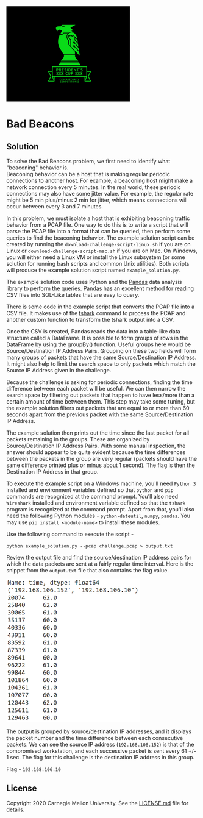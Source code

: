 <img src="../../../logo.png" height="250px">

# Bad Beacons

## Solution


To solve the Bad Beacons problem, we first need to identify what "beaconing" behavior is.  
Beaconing behavior can be a host that is making regular periodic connections to another host. For example, a beaconing host might make a network connection every 5 minutes. In the real world, these periodic connections may also have some jitter value. For example, the regular rate might be 5 min plus/minus 2 min for jitter, which means connections will occur between every 3 and 7 minutes.  

In this problem, we must isolate a host that is exhibiting beaconing traffic behavior from a PCAP file. One way to do this is to write a script that will parse the PCAP file into a format that can be queried, then perform some queries to find the beaconing behavior. The example solution script can be created by running the `download-challenge-script-linux.sh` if you are on Linux or `download-challenge-script-mac.sh` if you are on Mac. On Windows, you
will either need a Linux VM or install the Linux subsystem (or some solution for running bash scripts and common Unix utilities).
Both scripts will produce the example solution script named `example_solution.py`.

The example solution code uses Python and the [Pandas](https://pandas.pydata.org/) data analysis library to perform the queries. Pandas has an excellent method for reading CSV files into SQL-Like tables that are easy to query. 

There is some code in the example script that converts the PCAP file into a CSV file. It makes use of the [tshark](https://www.wireshark.org/docs/man-pages/tshark.html) command to process the PCAP and another custom function to transform the tshark output into a CSV. 

Once the CSV is created, Pandas reads the data into a table-like data structure called a DataFrame. It is possible to form groups of rows in the DataFrame by using the groupBy() function. Useful groups here would be Source/Destination IP Address Pairs. Grouping on these two fields will form many groups of packets that have the same Source/Destination IP Address. It might also help to limit the search space to only packets which match the Source IP Address given in the challenge. 

Because the challenge is asking for periodic connections, finding the time difference between each packet will be useful. We can then narrow the search space by filtering out packets that happen to have less/more than a certain amount of time between them. This step may take some tuning, but the example solution filters out packets that are equal to or more than 60 seconds apart from the previous packet with the same Source/Destination IP Address. 

The example solution then prints out the time since the last packet for all packets remaining in the groups. These are organized by Source/Destination IP Address Pairs. With some manual inspection, the answer should appear to be quite evident because the time differences between the packets in the group are very regular (packets should have the same difference printed plus or minus about 1 second). The flag is then the Destination IP Address in that group. 

To execute the example script on a Windows machine, you'll need `Python 3` installed and environment variables defined so that `python` and `pip` commands are recognized at the command prompt. You'll also need `Wireshark` installed and environment variable defined so that the `tshark` program is recognized at the command prompt. Apart from that, you'll also need the following Python modules - `python-dateutil`, `numpy`, `pandas`. You may use `pip install <module-name>` to install these modules.

Use the following command to execute the script - 

```
python example_solution.py --pcap challenge.pcap > output.txt
```

Review the output file and find the source/destination IP address pairs for which the data packets are sent at a fairly regular time interval. Here is the snippet from the `output.txt` file that also contains the flag value.

<img src="screenshot/Picture1.png">

The output is grouped by source/destination IP addresses, and it displays the packet number and the time difference between each consecutive packets. We can see the source IP address (`192.168.106.152`) is that of the compromised workstation, and each successive packet is sent every 61 +/- 1 sec. The flag for this challenge is the destination IP address in this group.

Flag - `192.168.106.10`

## License
Copyright 2020 Carnegie Mellon University. See the [LICENSE.md](../../../LICENSE.md) file for details.